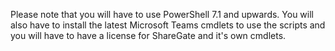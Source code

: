 Please note that you will have to use PowerShell 7.1 and upwards. 
You will also have to install the latest Microsoft Teams cmdlets to use the scripts and you will have to have a license for ShareGate and it's own cmdlets. 

